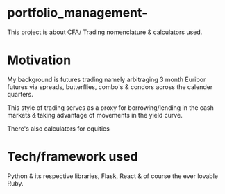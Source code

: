 # portfolio_management-

This project is about CFA/ Trading nomenclature & calculators used. 
# Motivation

My background is futures trading namely arbitraging 3 month Euribor futures via spreads, butterflies, combo's & condors  across the calender quarters. 

This style of trading serves as a proxy for borrowing/lending in the cash markets & taking advantage of movements in the yield curve.

There's also calculators for equities 


# Tech/framework used

Python & its respective libraries, Flask, React & of course the ever lovable Ruby.
